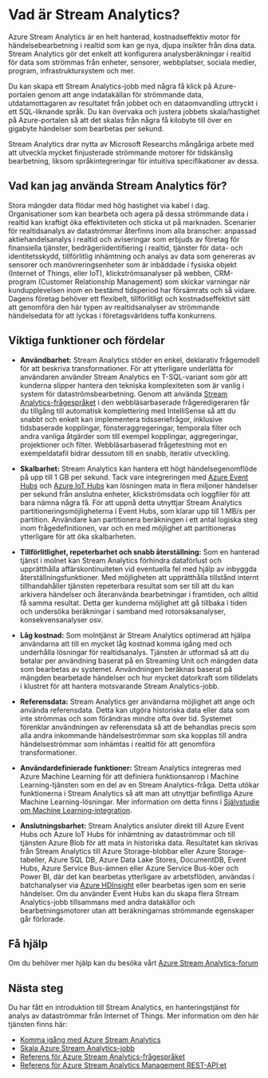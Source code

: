 <properties 
    pageTitle="Introduktion till Stream Analytics | Microsoft Azure" 
    description="Lär dig mer om Stream Analytics, en hanterad tjänst som hjälper dig att analysera data i realtid som skickats från IoT (Internet of Things)." 
    keywords="analytics som en tjänst, hanterade tjänster, stream bearbetning, streaming analytics vad är stream analytics"
    services="stream-analytics" 
    documentationCenter="" 
    authors="jeffstokes72" 
    manager="jhubbard" 
    editor="cgronlun"/>

<tags 
    ms.service="stream-analytics" 
    ms.devlang="na" 
    ms.topic="get-started-article" 
    ms.tgt_pltfrm="na" 
    ms.workload="data-services" 
    ms.date="09/26/2016" 
    ms.author="jeffstok"/>



# Vad är Stream Analytics?

Azure Stream Analytics är en helt hanterad, kostnadseffektiv motor för händelsebearbetning i realtid som kan ge nya, djupa insikter från dina data. Stream Analytics gör det enkelt att konfigurera analysberäkningar i realtid för data som strömmas från enheter, sensorer, webbplatser, sociala medier, program, infrastruktursystem och mer.

Du kan skapa ett Stream Analytics-jobb med några få klick på Azure-portalen genom att ange indatakällan för strömmande data, utdatamottagaren av resultatet från jobbet och en dataomvandling uttryckt i ett SQL-liknande språk. Du kan övervaka och justera jobbets skala/hastighet på Azure-portalen så att det skalas från några få kilobyte till över en gigabyte händelser som bearbetas per sekund.

Stream Analytics drar nytta av Microsoft Researchs mångåriga arbete med att utveckla mycket finjusterade strömmande motorer för tidskänslig bearbetning, liksom språkintegreringar för intuitiva specifikationer av dessa.

## Vad kan jag använda Stream Analytics för?
Stora mängder data flödar med hög hastighet via kabel i dag. Organisationer som kan bearbeta och agera på dessa strömmande data i realtid kan kraftigt öka effektiviteten och sticka ut på marknaden. Scenarier för realtidsanalys av dataströmmar återfinns inom alla branscher: anpassad aktiehandelsanalys i realtid och aviseringar som erbjuds av företag för finansiella tjänster, bedrägeriidentifiering i realtid, tjänster för data- och identitetsskydd, tillförlitlig inhämtning och analys av data som genereras av sensorer och manövreringsenheter som är inbäddade i fysiska objekt (Internet of Things, eller IoT), klickströmsanalyser på webben, CRM-program (Customer Relationship Management) som skickar varningar när kundupplevelsen inom en bestämd tidsperiod har försämrats och så vidare. Dagens företag behöver ett flexibelt, tillförlitligt och kostnadseffektivt sätt att genomföra den här typen av realtidsanalyser av strömmande händelsedata för att lyckas i företagsvärldens tuffa konkurrens.

## Viktiga funktioner och fördelar
-   **Användbarhet:** Stream Analytics stöder en enkel, deklarativ frågemodell för att beskriva transformationer. För att ytterligare underlätta för användaren använder Stream Analytics en T-SQL-variant som gör att kunderna slipper hantera den tekniska komplexiteten som är vanlig i system för dataströmsbearbetning. Genom att använda [Stream Analytics-frågespråket](https://msdn.microsoft.com/library/azure/dn834998.aspx) i den webbläsarbaserade frågeredigeraren får du tillgång till automatisk komplettering med IntelliSense så att du snabbt och enkelt kan implementera tidsseriefrågor, inklusive tidsbaserade kopplingar, fönsteraggregeringar, temporala filter och andra vanliga åtgärder som till exempel kopplingar, aggregeringar, projektioner och filter. Webbläsarbaserad frågetestning mot en exempeldatafil bidrar dessutom till en snabb, iterativ utveckling.  

-   **Skalbarhet:** Stream Analytics kan hantera ett högt händelsegenomflöde på upp till 1 GB per sekund. Tack vare integreringen med [Azure Event Hubs](https://azure.microsoft.com/services/event-hubs/) och [Azure IoT Hubs](https://azure.microsoft.com/services/iot-hub/) kan lösningen mata in flera miljoner händelser per sekund från anslutna enheter, klickströmsdata och loggfiler för att bara nämna några få. För att uppnå detta utnyttjar Stream Analytics partitioneringsmöjligheterna i Event Hubs, som klarar upp till 1 MB/s per partition. Användare kan partitionera beräkningen i ett antal logiska steg inom frågedefinitionen, var och en med möjlighet att partitioneras ytterligare för att öka skalbarheten.  

-   **Tillförlitlighet, repeterbarhet och snabb återställning:** Som en hanterad tjänst i molnet kan Stream Analytics förhindra dataförlust och upprätthålla affärskontinuiteten vid eventuella fel med hjälp av inbyggda återställningsfunktioner. Med möjligheten att upprätthålla tillstånd internt tillhandahåller tjänsten repeterbara resultat som ser till att du kan arkivera händelser och återanvända bearbetningar i framtiden, och alltid få samma resultat. Detta ger kunderna möjlighet att gå tillbaka i tiden och undersöka beräkningar i samband med rotorsaksanalyser, konsekvensanalyser osv.  

-   **Låg kostnad:** Som molntjänst är Stream Analytics optimerad att hjälpa användarna att till en mycket låg kostnad komma igång med och underhålla lösningar för realtidsanalys. Tjänsten är utformad så att du betalar per användning baserat på en Streaming Unit och mängden data som bearbetas av systemet. Användningen beräknas baserat på mängden bearbetade händelser och hur mycket datorkraft som tilldelats i klustret för att hantera motsvarande Stream Analytics-jobb.  

-   **Referensdata:** Stream Analytics ger användarna möjlighet att ange och använda referensdata. Detta kan utgöra historiska data eller data som inte strömmas och som förändras mindre ofta över tid. Systemet förenklar användningen av referensdata så att de behandlas precis som alla andra inkommande händelseströmmar som ska kopplas till andra händelseströmmar som inhämtas i realtid för att genomföra transformationer.  

-   **Användardefinierade funktioner:** Stream Analytics integreras med Azure Machine Learning för att definiera funktionsanrop i Machine Learning-tjänsten som en del av en Stream Analytics-fråga. Detta utökar funktionerna i Stream Analytics så att man att utnyttjar befintliga Azure Machine Learning-lösningar. Mer information om detta finns i [Självstudie om Machine Learning-integration](stream-analytics-machine-learning-integration-tutorial.md).

-   **Anslutningsbarhet:** Stream Analytics ansluter direkt till Azure Event Hubs och Azure IoT Hubs för inhämtning av dataströmmar och till tjänsten Azure Blob för att mata in historiska data. Resultatet kan skrivas från Stream Analytics till Azure Storage-blobbar eller Azure Storage-tabeller, Azure SQL DB, Azure Data Lake Stores, DocumentDB, Event Hubs, Azure Service Bus-ämnen eller Azure Service Bus-köer och Power BI, där det kan bearbetas ytterligare av arbetsflöden, användas i batchanalyser via [Azure HDInsight](https://azure.microsoft.com/services/hdinsight/) eller bearbetas igen som en serie händelser. Om du använder Event Hubs kan du skapa flera Stream Analytics-jobb tillsammans med andra datakällor och bearbetningsmotorer utan att beräkningarnas strömmande egenskaper går förlorade.  

## Få hjälp
Om du behöver mer hjälp kan du besöka vårt [Azure Stream Analytics-forum](https://social.msdn.microsoft.com/Forums/en-US/home?forum=AzureStreamAnalytics)

## Nästa steg
Du har fått en introduktion till Stream Analytics, en hanteringstjänst för analys av dataströmmar från Internet of Things. Mer information om den här tjänsten finns här:

- [Komma igång med Azure Stream Analytics](stream-analytics-get-started.md)
- [Skala Azure Stream Analytics-jobb](stream-analytics-scale-jobs.md)
- [Referens för Azure Stream Analytics-frågespråket](https://msdn.microsoft.com/library/azure/dn834998.aspx)
- [Referens för Azure Stream Analytics Management REST-API:et](https://msdn.microsoft.com/library/azure/dn835031.aspx)




<!--HONumber=Sep16_HO3-->


